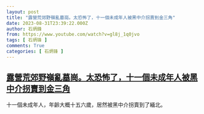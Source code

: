 ```yaml
---
layout: post
title: "露營荒郊野嶺亂墓崗。太恐怖了，十一個未成年人被黑中介拐賣到金三角"
date: 2023-08-31T23:39:22.000Z
author: 石炳鋒
from: https://www.youtube.com/watch?v=gl8j_1q0jvo
tags: [ 石炳锋 ]
comments: True
categories: [ 石炳锋 ]
---
```

<!--1693525162000-->
[露營荒郊野嶺亂墓崗。太恐怖了，十一個未成年人被黑中介拐賣到金三角](https://www.youtube.com/watch?v=gl8j_1q0jvo)
------

<div>
十一個未成年人，年齡大概十五六歲，居然被黑中介拐賣到了緬北。
</div>
